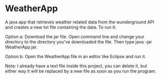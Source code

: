 # WeatherApp
A java app that retrieves weather related data from the wunderground API and creates a new txt file containing the data.
To run it:

Option a:
Download the jar file.
Open command line and change your directory to the directory you've downloaded the file.
Then type java -jar WeatherApp.jar.

Option b:
Open the WeatherApp file in an editor like Eclipse and run it.

Note: I already have a text file inside this project, you can delete it, but either way it will be replaced by a new file as soon as you run the program.
